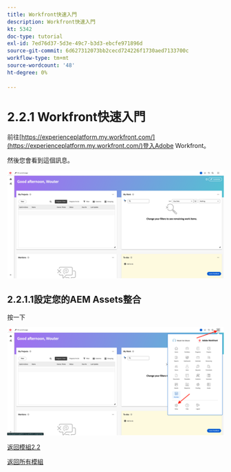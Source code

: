 ```yaml
---
title: Workfront快速入門
description: Workfront快速入門
kt: 5342
doc-type: tutorial
exl-id: 7ed76d37-5d3e-49c7-b3d3-ebcfe971896d
source-git-commit: 6d627312073bb2cecd724226f1730aed7133700c
workflow-type: tm+mt
source-wordcount: '48'
ht-degree: 0%

---
```


# 2.2.1 Workfront快速入門

前往[https://experienceplatform.my.workfront.com/](https://experienceplatform.my.workfront.com/)登入Adobe Workfront。

然後您會看到這個訊息。

![WF](./images/wfb1.png)

## 2.2.1.1設定您的AEM Assets整合

按一下


![WF](./images/wfb2.png)

[返回模組2.2](./workfront.md)

[返回所有模組](./../../../overview.md)
